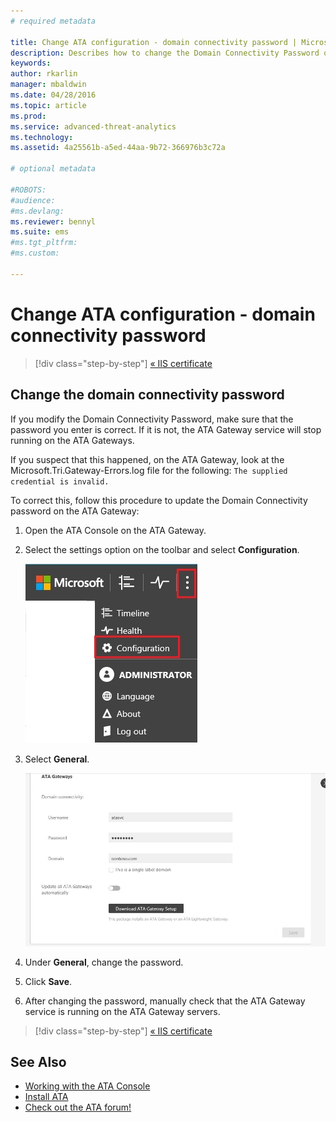 ```yaml
---
# required metadata

title: Change ATA configuration - domain connectivity password | Microsoft ATA
description: Describes how to change the Domain Connectivity Password on the ATA Gateway.
keywords:
author: rkarlin
manager: mbaldwin
ms.date: 04/28/2016
ms.topic: article
ms.prod:
ms.service: advanced-threat-analytics
ms.technology:
ms.assetid: 4a25561b-a5ed-44aa-9b72-366976b3c72a

# optional metadata

#ROBOTS:
#audience:
#ms.devlang:
ms.reviewer: bennyl
ms.suite: ems
#ms.tgt_pltfrm:
#ms.custom:

---
```


# Change ATA configuration - domain connectivity password

>[!div class="step-by-step"]
[« IIS certificate](modifying-ata-config-iiscert.md)


## Change the domain connectivity password
If you modify the Domain Connectivity Password, make sure that the password you enter is correct. If it is not, the ATA Gateway service will stop running on the ATA Gateways.

If you suspect that this happened, on the ATA Gateway, look at the Microsoft.Tri.Gateway-Errors.log file for the following:
`The supplied credential is invalid.`

To correct this, follow this procedure to update the Domain Connectivity password on the ATA Gateway:

1.  Open the ATA Console on the ATA Gateway.

2.  Select the settings option on the toolbar and select **Configuration**.

    ![ATA configuration settings icon](media/ATA-config-icon.JPG)

3.  Select **General**.

    ![ATAA Gateway change password image](media/ATA-GW-change-DC-password.JPG)

4.  Under **General**, change the password.

5.  Click **Save**.

6.  After changing the password, manually check that the ATA Gateway service is running on the ATA Gateway servers.

>[!div class="step-by-step"]
[« IIS certificate](modifying-ata-config-iiscert.md)

## See Also
- [Working with the ATA Console](working-with-ata-console.md)
- [Install ATA](install-ata.md)
- [Check out the ATA forum!](https://social.technet.microsoft.com/Forums/security/home?forum=mata)
